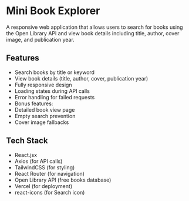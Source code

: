 # Mini Book Explorer

A responsive web application that allows users to search for books using the Open Library API and view book details including title, author, cover image, and publication year.

##  Features

-  Search books by title or keyword
-  View book details (title, author, cover, publication year)
-  Fully responsive design
-  Loading states during API calls
-  Error handling for failed requests
-  Bonus features:
  - Detailed book view page
  - Empty search prevention
  - Cover image fallbacks

##  Tech Stack

- React.jsx
- Axios (for API calls)
- TailwindCSS (for styling)
- React Router (for navigation)
- Open Library API (free books database)
- Vercel (for deployment)
- react-icons (for Search icon)

